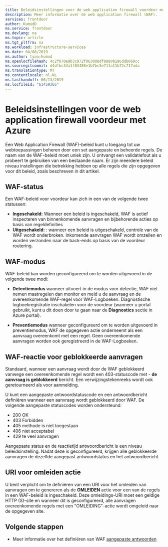 ```yaml
---
title: Beleidsinstellingen voor de web application firewall voordeur met Azure
description: Meer informatie over de web application firewall (WAF).
services: frontdoor
author: KumudD
ms.service: frontdoor
ms.devlang: na
ms.topic: article
ms.tgt_pltfrm: na
ms.workload: infrastructure-services
ms.date: 04/08/2019
ms.author: tyao;kumud
ms.openlocfilehash: 4c2f070e9b3c972f063008df8880b196ddb069cc
ms.sourcegitcommit: d4dfbc34a1f03488e1b7bc5e711a11b72c717ada
ms.translationtype: MT
ms.contentlocale: nl-NL
ms.lasthandoff: 06/13/2019
ms.locfileid: "61459365"
---
```

# <a name="policy-settings-for-web-application-firewall-with-azure-front-door"></a>Beleidsinstellingen voor de web application firewall voordeur met Azure

Een Web Application Firewall (WAF)-beleid kunt u toegang tot uw webtoepassingen beheren door een set aangepaste en beheerde regels. De naam van de WAF-beleid moet uniek zijn. U ontvangt een validatiefout als u probeert te gebruiken van een bestaande naam. Er zijn meerdere beleid niveau instellingen die betrekking hebben op alle regels die zijn opgegeven voor dit beleid, zoals beschreven in dit artikel.

## <a name="waf-state"></a>WAF-status

Een WAF-beleid voor voordeur kan zich in een van de volgende twee statussen:
- **Ingeschakeld:** Wanneer een beleid is ingeschakeld, WAF is actief inspecteren van binnenkomende aanvragen en bijbehorende acties op basis van regeldefinities
- **Uitgeschakeld:** : wanneer een beleid is uitgeschakeld, controle van de WAF wordt onderbroken. Inkomende aanvragen WAF wordt omzeilen en worden verzonden naar de back-ends op basis van de voordeur routering.

## <a name="waf-mode"></a>WAF-modus

WAF-beleid kan worden geconfigureerd om te worden uitgevoerd in de volgende twee modi:

- **Detectiemodus** wanneer uitvoert in de modus voor detectie, WAF niet nemen maatregelen dan monitor en meld u de aanvraag en de overeenkomende WAF-regel voor WAF-Logboeken. Diagnostische logboekregistratie inschakelen voor de voordeur (wanneer u portal gebruikt, kunt u dit doen door te gaan naar de **Diagnostics** sectie in Azure portal).

- **Preventiemodus** wanneer geconfigureerd om te worden uitgevoerd in preventiemodus, WAF de opgegeven actie onderneemt als een aanvraag overeenkomt met een regel. Geen overeenkomende aanvragen worden ook geregistreerd in de WAF-Logboeken.

## <a name="waf-response-for-blocked-requests"></a>WAF-reactie voor geblokkeerde aanvragen

Standaard, wanneer een aanvraag wordt door de WAF geblokkeerd vanwege een overeenkomende regel wordt een 403-statuscode met - **de aanvraag is geblokkeerd** bericht. Een verwijzingstekenreeks wordt ook geretourneerd als voor aanmelding.

U kunt een aangepaste antwoordstatuscode en een antwoordbericht definiëren wanneer een aanvraag wordt geblokkeerd door WAF. De volgende aangepaste statuscodes worden ondersteund:

- 200    OK
- 403    Forbidden
- 405 methode is niet toegestaan
- 406 niet acceptabel
- 429 te veel aanvragen

Aangepaste status en de reactietijd antwoordbericht is een niveau beleidsinstelling. Nadat deze is geconfigureerd, krijgen alle geblokkeerde aanvragen de dezelfde aangepast antwoordstatus en het antwoordbericht.

## <a name="uri-for-redirect-action"></a>URI voor omleiden actie

U bent verplicht om te definiëren van een URI voor het omleiden van aanvragen om te genereren als de **OMLEIDEN** actie voor een van de regels in een WAF-beleid is ingeschakeld. Deze omleidings-URI moet een geldige HTTP (S)-site en wanneer dit is geconfigureerd, alle aanvragen overeenkomende regels met een "OMLEIDING"-actie wordt omgeleid naar de opgegeven site.


## <a name="next-steps"></a>Volgende stappen
- Meer informatie over het definiëren van WAF [aangepaste antwoorden](waf-front-door-configure-custom-response-code.md)
